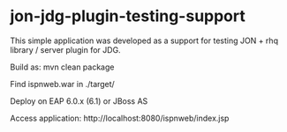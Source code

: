 jon-jdg-plugin-testing-support
==============================

This simple application was developed as a support for testing JON + rhq library / server plugin for JDG.


Build as: mvn clean package

Find ispnweb.war in ./target/

Deploy on EAP 6.0.x (6.1) or JBoss AS 

Access application: http://localhost:8080/ispnweb/index.jsp
